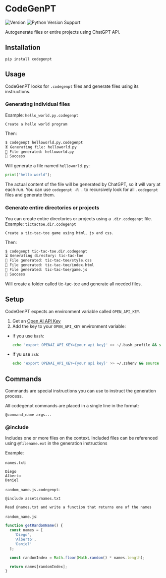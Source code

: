 # CodeGenPT
![Version](https://img.shields.io/pypi/v/codegenpt)
![Python Version Support](https://img.shields.io/pypi/pyversions/codegenpt)

Autogenerate files or entire projects using ChatGPT API.

## Installation
```
pip install codegenpt
```

## Usage
CodeGenPT looks for `.codegenpt` files and generate files using its instructions.

### Generating individual files

Example: `hello_world.py.codegenpt`
```
Create a hello world program
```

Then:
```bash
$ codegenpt helloworld.py.codegenpt
⏳ Generating file: helloworld.py
🍺 File generated: helloworld.py
🍻 Success
```

Will generate a file named `helloworld.py`:
```python
print("hello world");
```

The actual content of the file will be generated by ChatGPT, so it will vary at each run. You can use `codegenpt -R .` to recursively look for all `.codegenpt` files and generate them.

### Generate entire directories or projects

You can create entire directories or projects using a `.dir.codegenpt` file.
Example: `tictactoe.dir.codegenpt`
```
Create a tic-tac-toe game using html, js and css.
```

Then:
```bash
$ codegenpt tic-tac-toe.dir.codegenpt
⏳ Generating directory: tic-tac-toe
🍺 File generated: tic-tac-toe/style.css
🍺 File generated: tic-tac-toe/index.html
🍺 File generated: tic-tac-toe/game.js
🍻 Success
```

Will create a folder called tic-tac-toe and generate all needed files.

## Setup
CodeGenPT expects an environment variable called `OPEN_API_KEY`.

1. Get an [Open AI API Key](https://github.com/Significant-Gravitas/Auto-GPT#:~:text=Get%20an%20OpenAI-,API%20Key,-Download%20the%20latest)
2. Add the key to your `OPEN_API_KEY` environment variable:
  - If you use `bash`:
    ```bash
    echo 'export OPENAI_API_KEY={your api key}' >> ~/.bash_profile && source ~/.bash_profile
    ```
  - If yu use `zsh`:
    ```bash
    echo 'export OPENAI_API_KEY={your api key}' >> ~/.zshenv && source ~/.zshenv

## Commands
Commands are special instructions you can use to instruct the generation process.

All codegenpt commands are placed in a single line in the format:
```
@command_name args...
```

### @include
Includes one or more files on the context.
Included files can be referenced using `@filename.ext` in the generation instructions

Example: 

`names.txt`:
```
Diego
Alberto
Daniel
```

`random_name.js.codegenpt`:
```
@include assets/names.txt

Read @names.txt and write a function that returns one of the names
```

`random_name.js`:
```js
function getRandomName() {
  const names = [
    'Diego',
    'Alberto',
    'Daniel'
  ];

  const randomIndex = Math.floor(Math.random() * names.length);

  return names[randomIndex];
}
```
